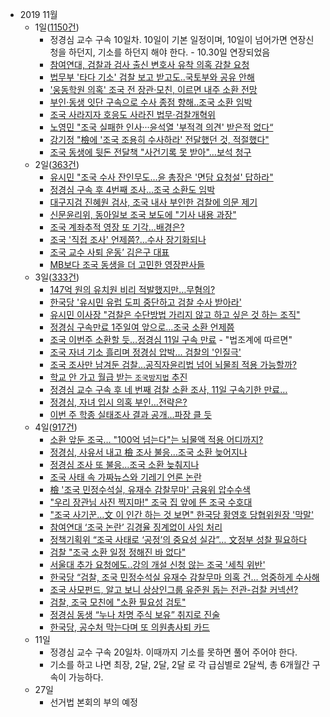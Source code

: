 * 2019 11월
    * 1일([1150건](https://search.naver.com/search.naver?where=news&query=%EC%A1%B0%EA%B5%AD&sm=tab_opt&sort=0&photo=0&field=0&reporter_article=&pd=3&ds=2019.11.01&de=2019.11.01&docid=&nso=so%3Ar%2Cp%3Afrom20191101to20191101%2Ca%3Aall&mynews=0&refresh_start=0&related=0))
        * 정경심 교수 구속 10일차. 10일이 기본 일정이며, 10일이 넘어가면 연장신청을 하던지, 기소를 하던지 해야 한다. - 10.30일 연장되었음
        * [참여연대, 검찰과 검사 출신 변호사 유착 의혹 감찰 요청](https://news.v.daum.net/v/20191101193313749?f=m)
        * [법무부 '타다 기소' 검찰 보고 받고도..국토부와 공유 안해](https://news.v.daum.net/v/20191101183604982?f=m)
        * ['웅동학원 의혹' 조국 전 장관·모친, 이르면 내주 소환 전망](https://news.v.daum.net/v/20191101203618917?f=m)
        * [부인·동생 잇단 구속으로 수사 종점 향해..조국 소환 임박](https://news.v.daum.net/v/20191101112040579)
        * [조국 사라지자 호응도 사라진 법무·검찰개혁위](https://news.v.daum.net/v/20191101114004471)
        * [노영민 "조국 실패한 인사···윤석열 '부적격 의견' 받은적 없다“](https://news.naver.com/main/read.nhn?mode=LSD&mid=sec&sid1=100&oid=025&aid=0002949691)
        * [강기정 "檢에 '조국 조용히 수사하라' 전달했던 것, 적절했다"](https://news.naver.com/main/read.nhn?mode=LSD&mid=sec&sid1=100&oid=055&aid=0000769280)
        * [조국 동생에 뒷돈 전달책 "사건기록 못 받아"…보석 청구](https://news.naver.com/main/read.nhn?mode=LSD&mid=sec&sid1=102&oid=001&aid=0011183451)
    * 2일([363건](https://search.naver.com/search.naver?where=news&query=%EC%A1%B0%EA%B5%AD&sm=tab_opt&sort=0&photo=0&field=0&reporter_article=&pd=3&ds=2019.11.02&de=2019.11.02&docid=&nso=so%3Ar%2Cp%3Afrom20191102to20191102%2Ca%3Aall&mynews=0&refresh_start=0&related=0))
        * [유시민 "조국 수사 잔인무도…윤 총장은 '면담 요청설' 답하라"](https://news.naver.com/main/read.nhn?mode=LSD&mid=sec&sid1=102&oid=001&aid=0011185484)
        * [정경심 구속 후 4번째 조사…조국 소환도 임박](https://news.naver.com/main/read.nhn?mode=LSD&mid=sec&sid1=102&oid=057&aid=0001393035)
        * [대구지검 진혜원 검사, 조국 내사 부인한 검찰에 의문 제기](https://news.naver.com/main/read.nhn?mode=LSD&mid=sec&sid1=100&oid=001&aid=0011185612)
        * [신문윤리위, 동아일보 조국 보도에 "기사 내용 과장"](https://news.naver.com/main/read.nhn?mode=LSD&mid=sec&sid1=102&oid=006&aid=0000099517)
        * [조국 계좌추적 영장 또 기각…배경은?](https://news.naver.com/main/read.nhn?mode=LSD&mid=sec&sid1=102&oid=448&aid=0000285436)
        * [조국 '직접 조사' 언제쯤?…수사 장기화되나](https://news.naver.com/main/read.nhn?mode=LSD&mid=sec&sid1=102&oid=214&aid=0000990694)
        * [조국 교수 사퇴 운동’ 김은구 대표](http://monthly.chosun.com/client/news/viw.asp?ctcd=L&nNewsNumb=201911100002)
        * [MB보다 조국 동생을 더 고민한 영장판사들](https://news.naver.com/main/read.nhn?mode=LSD&mid=sec&sid1=102&oid=011&aid=0003644804)
    * 3일([333건](https://search.naver.com/search.naver?where=news&query=%EC%A1%B0%EA%B5%AD&sm=tab_opt&sort=0&photo=0&field=0&reporter_article=&pd=3&ds=2019.11.03&de=2019.11.03&docid=&nso=so%3Ar%2Cp%3Afrom20191103to20191103%2Ca%3Aall&mynews=0&refresh_start=0&related=0))
        * [147억 원의 유치원 비리 적발했지만…무혐의?](http://imnews.imbc.com/replay/2019/nwdesk/article/5577885_24634.html?menuid=nwdesk)
        * [한국당 '유시민 유럽 도피 중단하고 검찰 수사 받아라'](https://news.v.daum.net/v/20191103162404723)
        * [유시민 이사장 "검찰은 수단방법 가리지 않고 하고 싶은 것 하는 조직"](https://news.v.daum.net/v/20191103085742792?f=m)
        * [정경심 구속만료 1주일여 앞으로…조국 소환 언제쯤](https://news.naver.com/main/read.nhn?mode=LSD&mid=sec&sid1=102&oid=003&aid=0009538518)
        * [조국 이번주 소환할 듯…정경심 11일 구속 만료](https://news.naver.com/main/read.nhn?mode=LSD&mid=sec&sid1=102&oid=422&aid=0000399555) - "법조계에 따르면"
        * [조국 자녀 기소 흘리며 정경심 압박... 검찰의 '인질극'](https://news.naver.com/main/read.nhn?mode=LSD&mid=sec&sid1=102&oid=047&aid=0002245495)
        * [조국 조사만 남겨둔 검찰…공직자윤리법 넘어 뇌물죄 적용 가능할까?](https://news.naver.com/main/read.nhn?mode=LSD&mid=sec&sid1=102&oid=028&aid=0002473459)
        * [학교 안 가고 월급 받는 `조국방지법` 추진](http://www.gnmaeil.com/news/articleView.html?idxno=431114)
        * [정경심 교수 구속 후 네 번째 검찰 소환 조사, 11일 구속기한 만료…](http://www.ltn.kr/news/articleView.html?idxno=25558)
        * [정경심, 자녀 입시 의혹 부인…전략은?](https://news.naver.com/main/read.nhn?mode=LSD&mid=sec&sid1=102&oid=448&aid=0000285484)
        * [이번 주 학종 실태조사 결과 공개...파장 클 듯](https://news.naver.com/main/read.nhn?mode=LSD&mid=sec&sid1=102&oid=052&aid=0001361240)
    * 4일([917건](https://search.naver.com/search.naver?where=news&query=%EC%A1%B0%EA%B5%AD&sm=tab_opt&sort=0&photo=0&field=0&reporter_article=&pd=3&ds=2019.11.04&de=2019.11.04&docid=&nso=so%3Ar%2Cp%3Afrom20191104to20191104%2Ca%3Aall&mynews=0&refresh_start=0&related=0))
        * [소환 앞둔 조국… "100억 넘는다"는 뇌물액 적용 어디까지?](http://news.chosun.com/site/data/html_dir/2019/11/04/2019110401995.html)
        * [정경심, 사유서 내고 檢 조사 불응…조국 소환 늦어지나](https://news.naver.com/main/read.nhn?mode=LSD&mid=sec&sid1=102&oid=055&aid=0000769851)
        * [정경심 조사 또 불응…조국 소환 늦춰지나](http://www.obsnews.co.kr/news/articleView.html?idxno=1185918)
        * [조국 사태 속 가짜뉴스와 기레기 언론 논란](https://news.naver.com/main/read.nhn?mode=LSD&mid=sec&sid1=110&oid=006&aid=0000099545)
        * [檢 '조국 민정수석실, 유재수 감찰무마' 금융위 압수수색](https://news.naver.com/main/read.nhn?mode=LSD&mid=sec&sid1=102&oid=421&aid=0004285613)
        * ["우리 장관님 사진 찍지마!" 조국 집 앞에 뜬 조국 수호대](https://news.naver.com/main/read.nhn?mode=LSD&mid=sec&sid1=102&oid=023&aid=0003484264)
        * ["조국 사기꾼…文 이 인간 하는 것 보면" 한국당 황영호 당협위원장 '막말'](https://news.naver.com/main/read.nhn?mode=LSD&mid=sec&sid1=100&oid=277&aid=0004566099)
        * [참여연대 ‘조국 논란’ 김경율 징계없이 사임 처리](https://news.naver.com/main/read.nhn?mode=LSD&mid=sec&sid1=102&oid=081&aid=0003041034)
        * [정책기획위 “조국 사태로 ‘공정’의 중요성 실감”… 文정부 성찰 필요하다](https://news.naver.com/main/read.nhn?mode=LSD&mid=sec&sid1=101&oid=020&aid=0003251234)
        * [검찰 "조국 소환 일정 정해진 바 없다"](https://news.naver.com/main/read.nhn?mode=LSD&mid=sec&sid1=102&oid=008&aid=0004303885)
        * [서울대 추가 요청에도..강의 개설 신청 않는 조국 '세칙 위반'](http://www.newspim.com/news/view/20191104000673)
        * [한국당 “검찰, 조국 민정수석실 유재수 감찰무마 의혹 건… 엄중하게 수사해](http://www.kukinews.com/news/article.html?no=716035)
        * [조국 사모펀드, 알고 보니 상상인그룹 유준원 돕는 전관-검찰 커넥션?](http://www.topstarnews.net/news/articleView.html?idxno=690104)
        * [검찰, 조국 모친에 "소환 필요성 검토"](https://news.naver.com/main/read.nhn?mode=LSD&mid=sec&sid1=102&oid=009&aid=0004457351)
        * [정경심 동생 “누나 차명 주식 보유” 취지로 진술](https://news.naver.com/main/read.nhn?mode=LSD&mid=sec&sid1=102&oid=449&aid=0000180599)
        * [한국당, 공수처 막는다며 또 의원총사퇴 카드](https://news.naver.com/main/read.nhn?mode=LSD&mid=sec&sid1=100&oid=006&aid=0000099547)
    * 11일
        * 정경심 교수 구속 20일차. 이때까지 기소를 못하면 풀어 주어야 한다.
        * 기소를 하고 나면 최장, 2달, 2달, 2달 로 각 급심별로 2달씩, 총 6개월간 구속이 가능하다.
    * 27일
        * 선거법 본회의 부의 예정
